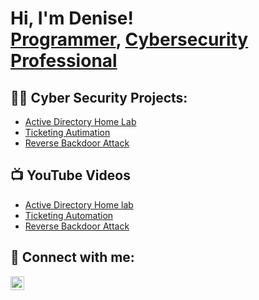 <h1>Hi, I'm Denise! <br/><a href="https://github.com/deniseosoria">Programmer</a>, <a href="https://www.linkedin.com/in/denise-osoria-213b8390/">Cybersecurity Professional</a>

<h2>👨‍💻 Cyber Security Projects:</h2>

- [Active Directory Home Lab](https://github.com/joshmadakor1/Algorithms-Practice)
- [Ticketing Autimation](https://github.com/joshmadakor1/Algorithms-Practice)
- [Reverse Backdoor Attack](https://github.com/joshmadakor1/Algorithms-Practice)

<h2>📺 YouTube Videos</h2>

- [Active Directory Home lab](https://www.youtube.com/watch?v=a83ASGn_V_s)
- [Ticketing Automation](https://www.youtube.com/watch?v=uHy3oM7NnoU)
- [Reverse Backdoor Attack](https://www.youtube.com/watch?v=N-L9hklSlNk)

<h2> 🤳 Connect with me:</h2>

[<img align="left" alt="JoshMadakor | LinkedIn" width="22px" src="https://cdn.jsdelivr.net/npm/simple-icons@v3/icons/linkedin.svg" />][linkedin]

[Linkedin]: https://www.linkedin.com/in/denise-osoria-213b8390/

